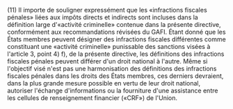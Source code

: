 (11) Il importe de souligner expressément que les «infractions fiscales pénales» liées aux impôts directs et indirects sont incluses dans la définition large d'«activité criminelle» contenue dans la présente directive, conformément aux recommandations révisées du GAFI. Étant donné que les États membres peuvent désigner des infractions fiscales différentes comme constituant une «activité criminelle» punissable des sanctions visées à l'article 3, point 4) f), de la présente directive, les définitions des infractions fiscales pénales peuvent différer d'un droit national à l'autre. Même si l'objectif visé n'est pas une harmonisation des définitions des infractions fiscales pénales dans les droits des États membres, ces derniers devraient, dans la plus grande mesure possible en vertu de leur droit national, autoriser l'échange d'informations ou la fourniture d'une assistance entre les cellules de renseignement financier («CRF») de l'Union.